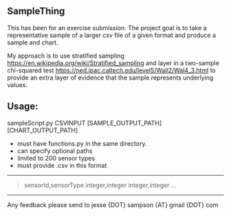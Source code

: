 ## SampleThing

This has been for an exercise submission. The project goal is to take a representative sample of a larger csv file of a given format and produce a sample and chart. 

My approach is to use stratified sampling https://en.wikipedia.org/wiki/Stratified_sampling and layer in a two-sample chi-squared test https://ned.ipac.caltech.edu/level5/Wall2/Wal4_3.html to provide an extra layer of evidence that the sample represents underlying values. 

## Usage: 

sampleScript.py CSVINPUT [SAMPLE_OUTPUT_PATH] [CHART_OUTPUT_PATH]

* must have functions.py in the same directory.
* can specify optional paths
* limited to 200 sensor types
* must provide .csv in this format 
____
> sensorId,sensorType
> integer,integer
> integer,integer
> ...
____

Any feedback please send to jesse {DOT} sampson {AT} gmail {DOT} com
